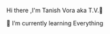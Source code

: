  Hi there ,I'm Tanish Vora aka T.V.👋
 




🌱 I’m currently learning Everything

[instagram]: https://instagram.com/tanish_vora